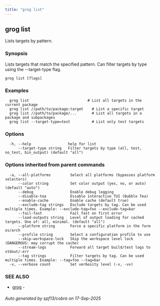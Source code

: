 ```yaml
---
title: "grog list"
---
```

## grog list

Lists targets by pattern.

### Synopsis

Lists targets that match the specified pattern. Can filter targets by type using the --target-type flag.

```
grog list [flags]
```

### Examples

```
  grog list                           # List all targets in the current package
  grog list //path/to/package:target    # List a specific target
  grog list //path/to/package/...       # List all targets in a package and subpackages
  grog list --target-type=test          # List only test targets
```

### Options

```
  -h, --help                 help for list
      --target-type string   Filter targets by type (all, test, no_test, bin_output) (default "all")
```

### Options inherited from parent commands

```
  -a, --all-platforms         Select all platforms (bypasses platform selectors)
      --color string          Set color output (yes, no, or auto) (default "auto")
      --debug                 Enable debug logging
      --disable-tea           Disable interactive TUI (Bubble Tea)
      --enable-cache          Enable cache (default true)
      --exclude-tag strings   Exclude targets by tag. Can be used multiple times. Example: --exclude-tag=foo --exclude-tag=bar
      --fail-fast             Fail fast on first error
      --load-outputs string   Level of output loading for cached targets. One of: all, minimal. (default "all")
      --platform string       Force a specific platform in the form os/arch
      --profile string        Select a configuration profile to use
      --skip-workspace-lock   Skip the workspace level lock (DANGEROUS: may corrupt the cache)
      --stream-logs           Forward all target build/test logs to stdout/-err
      --tag strings           Filter targets by tag. Can be used multiple times. Example: --tag=foo --tag=bar
  -v, --verbose count         Set verbosity level (-v, -vv)
```

### SEE ALSO

* [grog](/reference/cli/grog/)	 -

###### Auto generated by spf13/cobra on 17-Sep-2025

